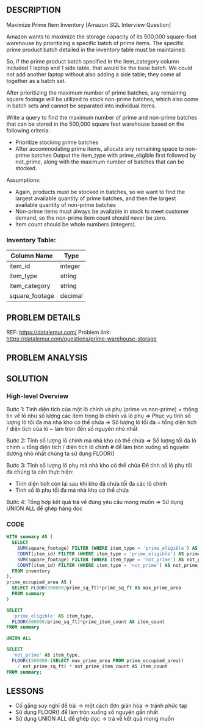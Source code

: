 ## DESCRIPTION
Maximize Prime Item Inventory [Amazon SQL Interview Question]

Amazon wants to maximize the storage capacity of its 500,000 square-foot warehouse by prioritizing a specific batch of prime items. The specific prime product batch detailed in the inventory table must be maintained.

So, if the prime product batch specified in the item_category column included 1 laptop and 1 side table, that would be the base batch. We could not add another laptop without also adding a side table; they come all together as a batch set.

After prioritizing the maximum number of prime batches, any remaining square footage will be utilized to stock non-prime batches, which also come in batch sets and cannot be separated into individual items.

Write a query to find the maximum number of prime and non-prime batches that can be stored in the 500,000 square feet warehouse based on the following criteria:

- Prioritize stocking prime batches
- After accommodating prime items, allocate any remaining space to non-prime batches
Output the item_type with prime_eligible first followed by not_prime, along with the maximum number of batches that can be stocked.

Assumptions:
- Again, products must be stocked in batches, so we want to find the largest available quantity of prime batches, and then the largest available quantity of non-prime batches
- Non-prime items must always be available in stock to meet customer demand, so the non-prime item count should never be zero.
- Item count should be whole numbers (integers).

### Inventory Table:
| Column Name    | Type     |
|----------------|----------|
| item_id        | integer  |
| item_type      | string   |
| item_category  | string   |
| square_footage | decimal  |


## PROBLEM DETAILS
REF: <https://datalemur.com/>
Problem link: <https://datalemur.com/questions/prime-warehouse-storage>

## PROBLEM ANALYSIS

## SOLUTION

### High-level Overview
Bước 1: Tính diện tích của một lô chính và phụ (prime vs non-prime) + thông tin về lô như số lượng các item trong lô chính và lô phụ
=> Phục vụ tính số lượng lô tối đa mà nhà kho có thể chứa
=> Số lượng lô tối đa = tổng diện tích / diện tích của lô ~ làm tròn đến số nguyên nhỏ nhất

Bước 2: Tính số lượng lô chính mà nhà kho có thể chứa
=> Số lượng tối đa lô chính = tổng diện tích / diện tích lô chính     # để làm tròn xuống số nguyên dương nhỏ nhất chúng ta sử dụng FLOOR()

Bước 3: Tính số lượng lô phụ mà nhà kho có thể chứa
Để tính số lô phụ tối đa chúng ta cần thực hiện:
- Tính diện tích còn lại sau khi kho đã chứa tối đa các lô chính
- Tính số lô phụ tối đa mà nhà kho có thể chứa

Bước 4: Tổng hợp kết quả trả về đúng yêu cầu mong muốn
=> Sử dụng UNION ALL để ghép hàng dọc

### CODE
```sql
WITH summary AS (
  SELECT 
    SUM(square_footage) FILTER (WHERE item_type = 'prime_eligible') AS prime_sq_ft,
    COUNT(item_id) FILTER (WHERE item_type = 'prime_eligible') AS prime_item_count,
    SUM(square_footage) FILTER (WHERE item_type = 'not_prime') AS not_prime_sq_ft,
    COUNT(item_id) FILTER (WHERE item_type = 'not_prime') AS not_prime_item_count
  FROM inventory
),
prime_occupied_area AS (
  SELECT FLOOR(500000/prime_sq_ft)*prime_sq_ft AS max_prime_area
  FROM summary
)

SELECT 
  'prime_eligible' AS item_type,
  FLOOR(500000/prime_sq_ft)*prime_item_count AS item_count
FROM summary

UNION ALL

SELECT 
  'not_prime' AS item_type,
  FLOOR((500000-(SELECT max_prime_area FROM prime_occupied_area)) 
    / not_prime_sq_ft) * not_prime_item_count AS item_count
FROM summary;
```

## LESSONS
- Cố gắng suy nghĩ đề bài -> một cách đơn giản hóa -> tránh phức tạp
- Sử dụng FLOOR() để làm tròn xuống số nguyên gần nhất 
- Sử dụng UNION ALL để ghép dọc -> trả về kết quả mong muốn